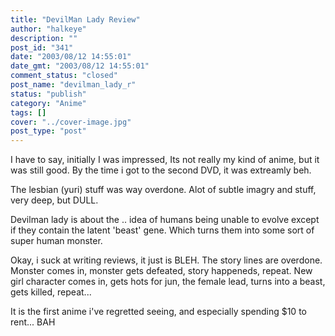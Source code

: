 ```yaml
---
title: "DevilMan Lady Review"
author: "halkeye"
description: ""
post_id: "341"
date: "2003/08/12 14:55:01"
date_gmt: "2003/08/12 14:55:01"
comment_status: "closed"
post_name: "devilman_lady_r"
status: "publish"
category: "Anime"
tags: []
cover: "../cover-image.jpg"
post_type: "post"
---
```


I have to say, initially I was impressed, Its not really my kind of anime, but it was still good. By the time i got to the second DVD, it was extreamly beh.

The lesbian (yuri) stuff was way overdone. Alot of subtle imagry and stuff, very deep, but DULL.

Devilman lady is about the .. idea of humans being unable to evolve except if they contain the latent 'beast' gene. Which turns them into some sort of super human monster.

Okay, i suck at writing reviews, it just is BLEH. The story lines are overdone. Monster comes in, monster gets defeated, story happeneds, repeat. New girl character comes in, gets hots for jun, the female lead, turns into a beast, gets killed, repeat...

It is the first anime i've regretted seeing, and especially spending $10 to rent... BAH